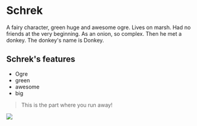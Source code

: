 # Schrek
A fairy character, green huge and awesome ogre. Lives on marsh. Had no friends at the very beginning. As an onion, so complex. Then he met a donkey. The donkey's name is Donkey.
## Schrek's features
* Ogre
* green
* awesome
* big
> This is the part where you run away!
<img src="https://pngimg.com/download/29212"/>